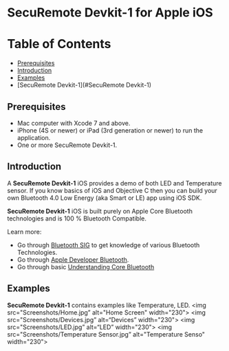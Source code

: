 # SecuRemote Devkit-1 for Apple iOS

# Table of Contents

- [Prerequisites](#prerequisites)
- [Introduction](#introduction)
- [Examples](#examples)
- [SecuRemote Devkit-1](#SecuRemote Devkit-1)

## Prerequisites

* Mac computer with Xcode 7 and above.
* iPhone (4S or newer) or iPad (3rd generation or newer) to run the application.
* One or more SecuRemote Devkit-1.

## Introduction

A **SecuRemote Devkit-1** iOS provides a demo of both LED and Temperature sensor. If you know basics of iOS and Objective C then you can build your own Bluetooth 4.0 Low Energy (aka Smart or LE) app using iOS SDK.

**SecuRemote Devkit-1** iOS is built purely on Apple Core Bluetooth technologies and is 100 % Bluetooth Compatible.

Learn more:

- Go through [Bluetooth SIG](https://www.bluetooth.com/develop-with-bluetooth) to get knowledge of various Bluetooth Technologies.
- Go through [Apple Developer Bluetooth](https://developer.apple.com/bluetooth).
- Go through basic [Understanding Core Bluetooth](http://www.raywenderlich.com/52080/introduction-core-bluetooth-building-heart-rate-monitor)

 
## Examples

**SecuRemote Devkit-1** contains examples like Temperature, LED.
<img src="Screenshots/Home.jpg” alt="Home Screen" width="230">
<img src="Screenshots/Devices.jpg” alt=“Devices” width="230">
<img src="Screenshots/LED.jpg” alt=“LED” width="230">
<img src="Screenshots/Temperature Sensor.jpg” alt="Temperature Senso" width="230">
